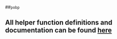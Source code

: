 ##`pobp`

## All helper function definitions and documentation can be found [here](http://iklsr.github.com/pobp)



